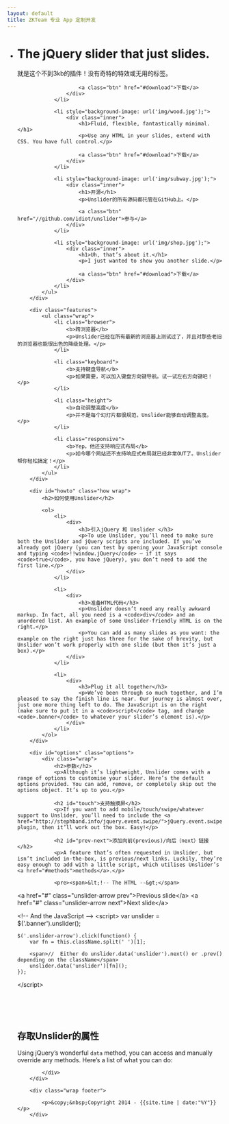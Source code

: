 ```yaml
---
layout: default
title: ZKTeam 专业 App 定制开发
---
```

<!DOCTYPE html>
<html>
	<head>
	    <meta http-equiv="content-type" content="text/html; charset=utf-8" />
	    <meta name="viewport" content="width=device-width, initial-scale=1.0" />
	    <title>{{ page.title }}</title>
		<link rel="fluid-icon" href="/fluidicon.png" />
	    <link rel="apple-touch-icon" sizes="57x57" href="/images/apple-touch-icon-114.png" />
	    <link rel="apple-touch-icon" sizes="114x114" href="/images/apple-touch-icon-114.png" />
	    <link rel="apple-touch-icon" sizes="72x72" href="/images/apple-touch-icon-144.png" />
	    <link rel="apple-touch-icon" sizes="144x144" href="/images/apple-touch-icon-144.png" />
	    <link rel="icon" type="image/x-icon" href="/images/favicon.ico" />
	    <link rel="stylesheet" href="//cdn.bootcss.com/bootstrap/3.3.5/css/bootstrap.min.css">
	    <link rel="stylesheet" href="/css/main.css" />
	    <link rel="stylesheet" href="/css/index.css" />
	    <script src="//cdn.bootcss.com/jquery/1.11.3/jquery.min.js"></script>
	    <script src="//cdn.bootcss.com/bootstrap/3.3.5/js/bootstrap.min.js"></script>
	    <script src="//unslider.com/unslider.js"></script>
	    <script type="text/javascript">
	    	$(function() {
			    $('.banner').unslider({
					speed: 500,               //  The speed to animate each slide (in milliseconds)
					delay: 3000,              //  The delay between slide animations (in milliseconds)
					complete: function() {},  //  A function that gets called after every slide animation
					keys: true,               //  Enable keyboard (left, right) arrow shortcuts
					dots: true,               //  Display dot navigation
					fluid: true              //  Support responsive design. May break non-responsive designs
				});
				// $("#header").headroom();
			});
	    </script>
	</head>
<body>
		<div class="banner">
			<ul>
				<li style="background-image: url('img/sunset.jpg');">
					<div class="inner">
						<h1>The jQuery slider that just slides.</h1>
						<p>就是这个不到3kb的插件！没有奇特的特效或无用的标签。</p>

						<a class="btn" href="#download">下载</a>
					</div>
				</li>

				<li style="background-image: url('img/wood.jpg');">
					<div class="inner">
						<h1>Fluid, flexible, fantastically minimal.</h1>
						<p>Use any HTML in your slides, extend with CSS. You have full control.</p>

						<a class="btn" href="#download">下载</a>
					</div>
				</li>

				<li style="background-image: url('img/subway.jpg');">
					<div class="inner">
						<h1>开源</h1>
						<p>Unslider的所有源码都托管在GitHub上。</p>

						<a class="btn" href="//github.com/idiot/unslider">参与</a>
					</div>
				</li>

				<li style="background-image: url('img/shop.jpg');">
					<div class="inner">
						<h1>Uh, that’s about it.</h1>
						<p>I just wanted to show you another slide.</p>

						<a class="btn" href="#download">下载</a>
					</div>
				</li>
			</ul>
		</div>

		<div class="features">
			<ul class="wrap">
				<li class="browser">
					<b>跨浏览器</b>
					<p>Unslider已经在所有最新的浏览器上测试过了，并且对那些老旧的浏览器也能很出色的降级处理。</p>
				</li>

				<li class="keyboard">
					<b>支持键盘导航</b>
					<p>如果需要，可以加入键盘方向键导航。试一试左右方向键吧！</p>
				</li>

				<li class="height">
					<b>自动调整高度</b>
					<p>并不是每个幻灯片都很规范，Unslider能够自动调整高度。</p>
				</li>

				<li class="responsive">
					<b>Yep，他还支持响应式布局</b>
					<p>如今哪个网站还不支持响应式布局就已经非常OUT了。Unslider帮你轻松搞定！</p>
				</li>
			</ul>
		</div>

		<div id="howto" class="how wrap">
			<h2>如何使用Unslider</h2>

			<ol>
				<li>
					<div>
						<h3>引入jQuery 和 Unslider </h3>
						<p>To use Unslider, you’ll need to make sure both the Unslider and jQuery scripts are included. If you’ve already got jQuery (you can test by opening your JavaScript console and typing <code>!!window.jQuery</code> — if it says <code>true</code>, you have jQuery), you don’t need to add the first line.</p>
					</div>
				</li>

				<li>
					<div>
						<h3>准备HTML代码</h3>
						<p>Unslider doesn’t need any really awkward markup. In fact, all you need is a <code>div</code> and an unordered list. An example of some Unslider-friendly HTML is on the right.</p>
						<p>You can add as many slides as you want: the example on the right just has three for the sake of brevity, but Unslider won’t work properly with one slide (but then it’s just a box).</p>
					</div>
				</li>

				<li>
					<div>
						<h3>Plug it all together</h3>
						<p>We’ve been through so much together, and I’m pleased to say the finish line is near. Our journey is almost over, just one more thing left to do. The JavaScript is on the right (make sure to put it in a <code>script</code> tag, and change <code>.banner</code> to whatever your slider’s element is).</p>
					</div>
				</li>
			</ol>
		</div>

		<div id="options" class="options">
			<div class="wrap">
				<h2>参数</h2>
				<p>Although it’s lightweight, Unslider comes with a range of options to customise your slider. Here’s the default options provided. You can add, remove, or completely skip out the options object. It’s up to you.</p>

				<h2 id="touch">支持触摸屏</h2>
				<p>If you want to add mobile/touch/swipe/whatever support to Unslider, you’ll need to include the <a href="http://stephband.info/jquery.event.swipe/">jQuery.event.swipe</a> plugin, then it’ll work out the box. Easy!</p>

				<h2 id="prev-next">添加向前(previous)/向后（next）链接</h2>
				<p>A feature that’s often requested in Unslider, but isn’t included in-the-box, is previous/next links. Luckily, they’re easy enough to add with a little script, which utilises Unslider’s <a href="#methods">methods</a>.</p>

				<pre><span>&lt;!-- The HTML --&gt;</span>
&lt;a href="#" class="unslider-arrow prev"&gt;Previous slide&lt;/a&gt;
&lt;a href="#" class="unslider-arrow next"&gt;Next slide&lt;/a&gt;

<span>&lt;!-- And the JavaScript --&gt;</span>
&lt;script&gt;
    var unslider = $('.banner').unslider();

    $('.unslider-arrow').click(function() {
        var fn = this.className.split(' ')[1];

        <span>//  Either do unslider.data('unslider').next() or .prev() depending on the className</span>
        unslider.data('unslider')[fn]();
    });
&lt;/script&gt;
</pre>

<br><br><br>
				<h2 id="methods">存取Unslider的属性</h2>
				<p>Using jQuery’s wonderful <code>data</code> method, you can access and manually override any methods. Here’s a list of what you can do:</p>

				
			</div>
		</div>

		<div class="wrap footer">

			<p>&copy;&nbsp;Copyright 2014 - {{site.time | date:"%Y"}}</p>
		</div>

</body>
</html>